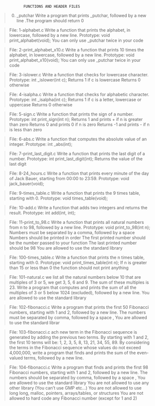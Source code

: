                 FUNCTIONS AND HEADER FILES
>  0. _putchar
Write a program that prints _putchar, followed by a new line .The program should return 0

>  File: 1-alphabet.c
Write a function that prints the alphabet, in lowercase, followed by a new line.
Prototype: void print_alphabet(void);
You can only use _putchar twice in your code

>  File: 2-print_alphabet_x10.c
Write a function that prints 10 times the alphabet, in lowercase, followed by a new line.
Prototype: void print_alphabet_x10(void);
You can only use _putchar twice in your code

>  File: 3-islower.c
Write a function that checks for lowercase character.
Prototype: int _islower(int c);
Returns 1 if c is lowercase
Returns 0 otherwise

>  File: 4-isalpha.c
Write a function that checks for alphabetic character.
Prototype: int _isalpha(int c);
Returns 1 if c is a letter, lowercase or uppercase
Returns 0 otherwise


>  File: 5-sign.c
Write a function that prints the sign of a number.
Prototype: int print_sign(int n);
Returns 1 and prints + if n is greater than zero
Returns 0 and prints 0 if n is zero
Returns -1 and prints - if n is less than zero

>  File: 6-abs.c
Write a function that computes the absolute value of an integer.
Prototype: int _abs(int);


>  File: 7-print_last_digit.c
Write a function that prints the last digit of a number.
Prototype: int print_last_digit(int);
Returns the value of the last digit

>  File: 8-24_hours.c
Write a function that prints every minute of the day of Jack Bauer, starting from 00:00 to 23:59.
Prototype: void jack_bauer(void);


>  File: 9-times_table.c
Write a function that prints the 9 times table, starting with 0.
Prototype: void times_table(void);


>  File: 10-add.c
Write a function that adds two integers and returns the result.
Prototype: int add(int, int);

>  File: 11-print_to_98.c
Write a function that prints all natural numbers from n to 98, followed by a new line.
Prototype: void print_to_98(int n);
Numbers must be separated by a comma, followed by a space
Numbers should be printed in order
The first printed number should be the number passed to your function
The last printed number should be 98
You are allowed to use the standard library


>  File: 100-times_table.c
Write a function that prints the n times table, starting with 0.
Prototype: void print_times_table(int n);
If n is greater than 15 or less than 0 the function should not print anything

>  File: 101-natural.c
we list all the natural numbers below 10 that are multiples of 3 or 5, we get 3, 5, 6 and 9. The sum of these multiples is 23. Write a program that computes and prints the sum of all the multiples of 3 or 5 below 1024 (excluded), followed by a new line.
You are allowed to use the standard library


>  File: 102-fibonacci.c
Write a program that prints the first 50 Fibonacci numbers, starting with 1 and 2, followed by a new line.
The numbers must be separated by comma, followed by a space , 
You are allowed to use the standard librar


>  File: 103-fibonacci.c
ach new term in the Fibonacci sequence is generated by adding the previous two terms. By starting with 1 and 2, the first 10 terms will be: 1, 2, 3, 5, 8, 13, 21, 34, 55, 89. By considering the terms in the Fibonacci sequence whose values do not exceed 4,000,000, write a program that finds and prints the sum of the even-valued terms, followed by a new line.

>  File: 104-fibonacci.c
Write a program that finds and prints the first 98 Fibonacci numbers, starting with 1 and 2, followed by a new line.
The numbers should be separated by comma, followed by a space ,
You are allowed to use the standard library
You are not allowed to use any other library (You can’t use GMP etc…)
You are not allowed to use long long, malloc, pointers, arrays/tables, or structures
You are not allowed to hard code any Fibonacci number (except for 1 and 2)

